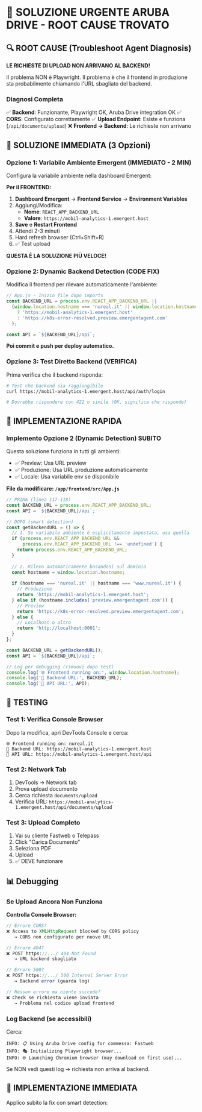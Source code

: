 # 🚨 SOLUZIONE URGENTE ARUBA DRIVE - ROOT CAUSE TROVATO

## 🔍 ROOT CAUSE (Troubleshoot Agent Diagnosis)

**LE RICHIESTE DI UPLOAD NON ARRIVANO AL BACKEND!**

Il problema NON è Playwright. Il problema è che il frontend in produzione sta probabilmente chiamando l'URL sbagliato del backend.

### Diagnosi Completa

✅ **Backend**: Funzionante, Playwright OK, Aruba Drive integration OK
✅ **CORS**: Configurato correttamente
✅ **Upload Endpoint**: Esiste e funziona (`/api/documents/upload`)
❌ **Frontend → Backend**: Le richieste non arrivano

## 🎯 SOLUZIONE IMMEDIATA (3 Opzioni)

### Opzione 1: Variabile Ambiente Emergent (IMMEDIATO - 2 MIN)

Configura la variabile ambiente nella dashboard Emergent:

**Per il FRONTEND:**

1. **Dashboard Emergent** → **Frontend Service** → **Environment Variables**
2. Aggiungi/Modifica:
   - **Nome**: `REACT_APP_BACKEND_URL`
   - **Valore**: `https://mobil-analytics-1.emergent.host`
3. **Save** e **Restart Frontend**
4. Attendi 2-3 minuti
5. Hard refresh browser (Ctrl+Shift+R)
6. ✅ Test upload

**QUESTA È LA SOLUZIONE PIÙ VELOCE!**

### Opzione 2: Dynamic Backend Detection (CODE FIX)

Modifica il frontend per rilevare automaticamente l'ambiente:

```javascript
// App.js - Inizio file dopo imports
const BACKEND_URL = process.env.REACT_APP_BACKEND_URL || 
  (window.location.hostname === 'nureal.it' || window.location.hostname === 'www.nureal.it'
    ? 'https://mobil-analytics-1.emergent.host'
    : 'https://k8s-error-resolved.preview.emergentagent.com'
  );

const API = `${BACKEND_URL}/api`;
```

**Poi commit e push per deploy automatico.**

### Opzione 3: Test Diretto Backend (VERIFICA)

Prima verifica che il backend risponda:

```bash
# Test che backend sia raggiungibile
curl https://mobil-analytics-1.emergent.host/api/auth/login

# Dovrebbe rispondere con 422 o simile (OK, significa che risponde)
```

## 🚀 IMPLEMENTAZIONE RAPIDA

### Implemento Opzione 2 (Dynamic Detection) SUBITO

Questa soluzione funziona in tutti gli ambienti:
- ✅ Preview: Usa URL preview
- ✅ Produzione: Usa URL produzione automaticamente
- ✅ Locale: Usa variabile env se disponibile

**File da modificare: `/app/frontend/src/App.js`**

```javascript
// PRIMA (linea 117-118)
const BACKEND_URL = process.env.REACT_APP_BACKEND_URL;
const API = `${BACKEND_URL}/api`;

// DOPO (smart detection)
const getBackendURL = () => {
  // 1. Se variabile ambiente è esplicitamente impostata, usa quella
  if (process.env.REACT_APP_BACKEND_URL && 
      process.env.REACT_APP_BACKEND_URL !== 'undefined') {
    return process.env.REACT_APP_BACKEND_URL;
  }
  
  // 2. Rileva automaticamente basandosi sul dominio
  const hostname = window.location.hostname;
  
  if (hostname === 'nureal.it' || hostname === 'www.nureal.it') {
    // Produzione
    return 'https://mobil-analytics-1.emergent.host';
  } else if (hostname.includes('preview.emergentagent.com')) {
    // Preview
    return 'https://k8s-error-resolved.preview.emergentagent.com';
  } else {
    // Localhost o altro
    return 'http://localhost:8001';
  }
};

const BACKEND_URL = getBackendURL();
const API = `${BACKEND_URL}/api`;

// Log per debugging (rimuovi dopo test)
console.log('🌐 Frontend running on:', window.location.hostname);
console.log('🔌 Backend URL:', BACKEND_URL);
console.log('📡 API URL:', API);
```

## 🧪 TESTING

### Test 1: Verifica Console Browser

Dopo la modifica, apri DevTools Console e cerca:
```
🌐 Frontend running on: nureal.it
🔌 Backend URL: https://mobil-analytics-1.emergent.host
📡 API URL: https://mobil-analytics-1.emergent.host/api
```

### Test 2: Network Tab

1. DevTools → Network tab
2. Prova upload documento
3. Cerca richiesta `documents/upload`
4. Verifica URL: `https://mobil-analytics-1.emergent.host/api/documents/upload`

### Test 3: Upload Completo

1. Vai su cliente Fastweb o Telepass
2. Click "Carica Documento"
3. Seleziona PDF
4. Upload
5. ✅ DEVE funzionare

## 📊 Debugging

### Se Upload Ancora Non Funziona

**Controlla Console Browser:**

```javascript
// Errore CORS?
❌ Access to XMLHttpRequest blocked by CORS policy
   → CORS non configurato per nuovo URL

// Errore 404?
❌ POST https://.../ 404 Not Found
   → URL backend sbagliato

// Errore 500?
❌ POST https://.../ 500 Internal Server Error
   → Backend error (guarda log)

// Nessun errore ma niente succede?
❌ Check se richiesta viene inviata
   → Problema nel codice upload frontend
```

### Log Backend (se accessibili)

Cerca:
```
INFO: 📋 Using Aruba Drive config for commessa: Fastweb
INFO: 🎭 Initializing Playwright browser...
INFO: 🌐 Launching Chromium browser (may download on first use)...
```

Se NON vedi questi log → richiesta non arriva al backend.

## 🎯 IMPLEMENTAZIONE IMMEDIATA

Applico subito la fix con smart detection:

